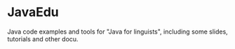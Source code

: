 JavaEdu
=======

Java code examples and tools for "Java for linguists", including some slides, tutorials and other docu.
